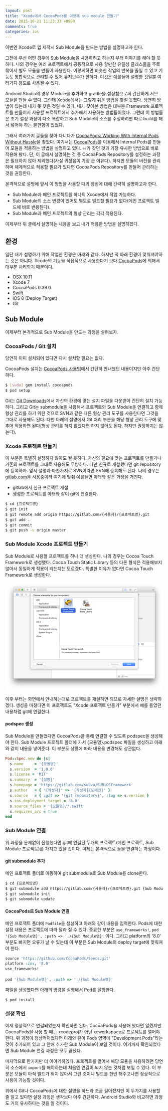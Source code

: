 ```yaml
---
layout: post
title: "Xcode에서 CocoaPods를 이용해 sub module 만들기"
date: 2015-10-21 11:23:33 +0900
comments: true
categories: ios
---
```

이번엔 Xcode로 앱 제작시 Sub Module을 만드는 방법을 설명하고자 한다.

그전에 우선 어떤 경우에 Sub Module을 사용하려고 하는지 부터 이야기를 해야 할 듯하다. 나의 경우는 여러 프로젝트에서 공통적으로 사용 할만한 유틸성 클래스들을 주로 묶어서 별도 모듈을 만들어 사용한다. 이렇게하면 비슷한 작업의 반복을 줄일 수 있고  기능도 통합적으로 관리할 수 있어 유지보수가 편하다. 이것은 예를들어 설명한 것일뿐 여러가지 용도로 사용될 수 있다.

Android Studio의 경우 Module을 추가하고 gradle을 설정함으로써 간단하게 서브 모듈을 만들 수 있다. 그런데 Xcode에서는 그렇게 쉬운 방법을 찾질 못했다. 당연히 방법이 있는데 내가 못 찾은 것일 수 있다. 내가 찾아본 방법은 대부분 Framework 프로젝트를 만들어서 사용할 프로젝트에서 추가해서 사용하는 방법들이었다. 그런데 이 방법들은 초기 설정 과정이 다소 복잡하고 Sub Module의 소스를 수정하려면 따로 build를 해서 넣어야 하는 불편함이 있었다.

그래서 여러가지 글들을 찾아 다니다가 [CocoaPods: Working With Internal Pods Without Hassle](http://albertodebortoli.github.io/blog/2014/03/11/cocoapods-working-with-internal-pods/)을 찾았다. 여기서는 [CocoaPods](https://cocoapods.org/)를 이용해서 Internal Pods를 만들어 모듈을 적용하는 방법을 설명하고 있다. 내가 찾던 것과 가장 유사한 방법으로 바로 적용해 봤다. 단, 이 글에서 설명하는 것 중 CocoaPods Repository를 설정하는 과정은 필요하지 않아 제외했다(사실 귀찮음이 가장 큰 이유다). 하지만 모듈의 버전을 관리하며 체계적으로 적용할 필요가 있다면 CocoaPods Repository를 만들어 관리하는 것을 권장한다.

본격적으로 설명에 앞서 이 방법을 사용할 때의 장점에 대해 간략히 설명하고자 한다.

* Sub Module과 메인 프로젝트를 하나의 Xcode에서 작업 가능하다.
* Sub Module의 소스 변경이 있어도 별도로 빌드할 필요가 없다(메인 프로젝트 빌드에 바로 반용된다).
* Sub Module과 메인 프로젝트의 형상 관리는 각각 적용된다.

이제부터 위 글에서 설명하는 내용을 보고 내가 적용한 방법을 설명하겠다.

## 환경

일단 내가 설명하기 위해 작업한 환경은 아래와 같다. 하지만 꼭 아래 환경이 맞춰져야하는 것은 아니다. Xcode의 기능을 직접적으로 사용한다기 보다 [CocoaPods](https://cocoapods.org/)에 의해서 대부분 처리되기 때문이다.

* OSX 10.11
* Xcode 7
* CocoaPods 0.39.0
* Swift
* iOS 8 (Deploy Target)
* Git

## Sub Module

이제부터 본격적으로 Sub Module을 만드는 과정을 살펴보자.

### CocoaPods / Git 설치

당연히 이미 설치되어 있다면 다시 설치할 필요는 없다.

CocoaPods 설치는 [CocoaPods 사용법](/2015/08/28/cocoapods-usage/)에서 간단히 안내했던 내용이지만 아주 간단하다.

```bash
$ [sudo] gem install cocoapods
$ pod setup
```

Git는 [Git Downloads](http://git-scm.com/download)에서 자신의 환경에 맞는 설치 파일을 다운받아 간단히 설치 가능하다. 그리고 Git는 submodule을 사용해서 프로젝트와 Sub Module을 연결하고 함께 형상 관리를 하기 위한 것으로 SVN과 같은 다른 형상 관리 도구를 사용한다면 그것을 그대로 사용해도 된다. 다만 아래의 설명에서 Git 처리 부분을 해당 형상 관리 도구에 맞추어 적용하면 된다(형상 관리를 하지 않겠다면 하지 않아도 된다. 하지만 권장하지는 않는다).

### Xcode 프로젝트 만들기

이 부분은 특별히 설정하지 않아도 될 듯하다. 자신의 필요에 맞는 프로젝트를 만들거나 기존의 프로젝트를 그대로 사용해도 무방하다.
다만 신규로 개설했다면 git repository에 등록하자. 앞서 설명과 마찬가지로 SVN이라면 SVN에 등록해도 된다.
나의 경우는 [gitlab.com](https://gitlab.com/)을 사용중이라 여기에 맞춰 예를들면 아래와 같은 과정을 거친다.

* gitlab에서 신규 프로젝트 개설
* 생성한 프로젝트를 아래와 같이 git에 연결한다.

```bash
$ cd {프로젝트명}
$ git init
$ git remote add origin https://gitlab.com/{사용자}/{프로젝트명}.git
$ git add .
$ git commit
$ git push -u origin master
```

### Sub Module Xcode 프로젝트 만들기

Sub Module로 사용할 프로젝트를 하나 더 생성한다. 나의 경우는 Cocoa Touch Framework로 생성했다. Cocoa Touch Static Library 등의 다른 형식은 적용해보지 않아서 동일하게 적용이 되는지는 모르겠다. 특별한 이유가 없다면 Cocoa Touch Framework로 생성한다.

![](/img/2015-10-21-xcode-create-sub-module-using-cocoapods-1.png)

이후 부터는 화면에서 안내하는대로 프로젝트를 개설하면 되므로 자세한 설명은 생략하겠다. 생성을 마쳤다면 이 프로젝트도 "Xcode 프로젝트 만들기" 부분에서 예를 들었던 내용처럼 git에 연결한다.

#### podspec 생성

Sub Module을 만들었다면 CocoaPods을 통해 연결할 수 있도록 podspec을 생성해야 한다.
Sub Module 프로젝트 폴더에 가서 {모듈명}.podspec 파일을 생성하고 아래와 같이 내용을 넣어준다. 이 부분도 상황에 따라 내용을 변경해도 상관없다.

```ruby
Pod::Spec.new do |s|
  s.name     = '{모듈명}'
  s.version  = '1.0.0'
  s.license = 'MIT'
  s.summary  = '{설명}'
  s.homepage = 'https://gitlab.com/subva/SUBiOSFramework'
  s.author   = { '{작성자}' => '{작성자}{도메인}' }
  s.source   = { :git => '{git repository}', :tag => s.version }
  s.ios.deployment_target = '8.0'
  s.source_files = '{모듈명}/*.swift'
  s.requires_arc = true
end
```


### Sub Module 연결

위 과정을 문제없이 진행했다면 git에 연결된 두개의 프로젝트(메인 프로젝트, Sub Module 프로젝트)를 가지고 있을 것이다. 이제는 본격적으로 둘을 연결하는 과정이다.

#### git submodule 추가

메인 프로젝트 폴더로 이동하여 git submodule로 Sub Module을 clone한다.

```bash
$ cd {프로젝트명}
$ git submodule add https://gitlab.com/{사용자}/{프로젝트명}.git {Sub Module명}
$ git submodule init
$ git submodule update
```

#### CocoaPods로 Sub Module 연결

메인 프로젝트 폴더에 `Podfile`을 생성하고 아래와 같이 내용을 입력한다. Pods에 대한 설정 내용은 프로젝트에 따라 달라 질 수 있다. 중요한 부분은 `use_frameworks!`, `pod '{Sub Module명}', :path => './{Sub Module명}'` 이다. 그리고 platform의 '8.0' 부분도 빠지면 오류가 날 수 있는데 이 부분은 Sub Module의 deploy target에 맞춰져야 한다.

```ruby
source 'https://github.com/CocoaPods/Specs.git'
platform :ios, '8.0'
use_frameworks!

pod '{Sub Module명}', :path => './{Sub Module명}'
```

파일을 생성했다면 아래의 명령을 실행해서 Pod를 실행한다.

```bash
$ pod install
```

### 설정 확인

이제 정상적으로 연결되었는지 확인하면 된다. CocoaPods을 사용해 봤다면 알겠지만 CocoaPods을 사용 할 때는 xcodeproj가 아닌 xcworkspace로 프로젝트를 열어야 한다. 위 과정이 정상적이었다면 아래와 같이 Pods 영역에 "Development Pods"라는 것이 추가되어 있고 그 안애 추가한 Sub Module이 보일 것이다. 여기까지 확인되었다면 Sub Module 연결 과정은 모두 끝났다.

마지막으로 한가지만 더 이야기하겠다. 프로젝트를 열어서 해당 모듈을 사용하려면 당연히 소스에서 `import`를 해야하는데 처음엔 연결이 되지 않는 것처럼 보일 수 있다. 이 부분은 모듈이 아직 빌드가 되지 않아서 그런 것이니 빌드를 한번 해주고나면 정상적으로 사용이 가능할 것이다.

위에서 Git나 CocoaPods에 대한 설명을 하느라 조금 길어졌지만 이 두가지를 사용할 줄 알고 있다면 설정 과정은 생각보다 아주 간단하다. Android Studio와 비교하면 과정도 거의 유사하다는 것을 알 것이다.